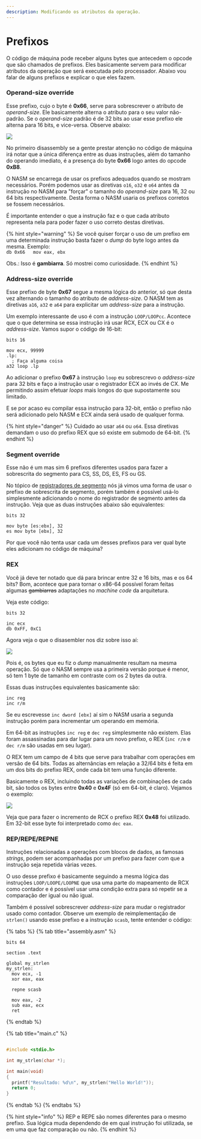 ```yaml
---
description: Modificando os atributos da operação.
---
```


# Prefixos

O código de máquina pode receber alguns bytes que antecedem o opcode que são chamados de prefixos. Eles basicamente servem para modificar atributos da operação que será executada pelo processador. Abaixo vou falar de alguns prefixos e explicar o que eles fazem.

### Operand-size override

Esse prefixo, cujo o byte é **0x66**, serve para sobrescrever o atributo de _operand-size_. Ele basicamente alterna o atributo para o seu valor não-padrão. Se o _operand-size_ padrão é de 32 bits ao usar esse prefixo ele alterna para 16 bits, e vice-versa. Observe abaixo:

![](../.gitbook/assets/captura-de-tela-de-2019-08-01-16-27-22.png)

No primeiro disassembly se a gente prestar atenção no código de máquina irá notar que a única diferença entre as duas instruções, além do tamanho do operando imediato, é a presença do byte **0x66** logo antes do opcode **0xB8**.

O NASM se encarrega de usar os prefixos adequados quando se mostram necessários. Porém podemos usar as diretivas `o16`, `o32` e `o64` antes da instrução no NASM para "forçar" o tamanho do _operand-size_ para 16, 32 ou 64 bits respectivamente. Desta forma o NASM usaria os prefixos corretos se fossem necessários.

É importante entender o que a instrução faz e o que cada atributo representa nela para poder fazer o uso correto destas diretivas.

{% hint style="warning" %}
Se você quiser forçar o uso de um prefixo em uma determinada instrução basta fazer o _dump_ do byte logo antes da mesma. Exemplo:  
`db 0x66  
mov eax, ebx`

Obs.: Isso é **gambiarra**. Só mostrei como curiosidade.
{% endhint %}

### Address-size override

Esse prefixo de byte **0x67** segue a mesma lógica do anterior, só que desta vez alternando o tamanho do atributo de _address-size_. O NASM tem as diretivas `a16`, `a32` e `a64` para explicitar um _address-size_ para a instrução.

Um exemplo interessante de uso é com a instrução `LOOP/LOOPcc`. Acontece que o que determina se essa instrução irá usar RCX, ECX ou CX é o _address-size_. Vamos supor o código de 16-bit:

```text
bits 16

mov ecx, 99999
.lp:
  ; Faça alguma coisa
a32 loop .lp
```

Ao adicionar o prefixo **0x67** à instrução `loop` eu sobrescrevo o _address-size_ para 32 bits e faço a instrução usar o registrador ECX ao invés de CX. Me permitindo assim efetuar _loops_ mais longos do que supostamente sou limitado.

E se por acaso eu compilar essa instrução para 32-bit, então o prefixo não será adicionado pelo NASM e ECX ainda será usado de qualquer forma.

{% hint style="danger" %}
Cuidado ao usar `a64` ou `o64`. Essa diretivas demandam o uso do prefixo REX que só existe em submodo de 64-bit.
{% endhint %}

### Segment override

Esse não é um mas sim 6 prefixos diferentes usados para fazer a sobrescrita do segmento para CS, SS, DS, ES, FS ou GS.

No tópico de [registradores de segmento](registradores-de-segmento.md) nós já vimos uma forma de usar o prefixo de sobrescrita de segmento, porém também é possível usá-lo simplesmente adicionando o nome do registrador de segmento antes da instrução. Veja que as duas instruções abaixo são equivalentes:

```text
bits 32

mov byte [es:ebx], 32
es mov byte [ebx], 32
```

Por que você não tenta usar cada um desses prefixos para ver qual byte eles adicionam no código de máquina?

### REX

Você já deve ter notado que dá para brincar entre 32 e 16 bits, mas e os 64 bits? Bom, acontece que para tornar o x86-64 possível foram feitas algumas ~~gambiarras~~ adaptações no _machine code_ da arquitetura.

Veja este código:

```text
bits 32

inc ecx
db 0xFF, 0xC1
```

Agora veja o que o disasembler nos diz sobre isso aí:

![](../.gitbook/assets/captura-de-tela-de-2019-08-01-17-09-44.png)

Pois é, os bytes que eu fiz o _dump_ manualmente resultam na mesma operação. Só que o NASM sempre usa a primeira versão porque é menor, só tem 1 byte de tamanho em contraste com os 2 bytes da outra.

Essas duas instruções equivalentes basicamente são:

```text
inc reg
inc r/m
```

Se eu escrevesse `inc dword [ebx]` aí sim o NASM usaria a segunda instrução porém para incrementar um operando em memória.

Em 64-bit as instruções `inc reg` e `dec reg` simplesmente não existem. Elas foram assassinadas para dar lugar para um novo prefixo, o REX \(`inc r/m` e `dec r/m` são usadas em seu lugar\).

O REX tem um campo de 4 bits que serve para trabalhar com operações em versão de 64 bits. Todas as alternâncias em relação a 32/64 bits é feita em um dos bits do prefixo REX, onde cada bit tem uma função diferente.

Basicamente o REX, incluindo todas as variações de combinações de cada bit, são todos os bytes entre **0x40** e **0x4F** \(só em 64-bit, é claro\). Vejamos o exemplo:

![](../.gitbook/assets/captura-de-tela-de-2019-08-01-17-24-27.png)

Veja que para fazer o incremento de RCX o prefixo REX **0x48** foi utilizado. Em 32-bit esse byte foi interpretado como `dec eax`.

### REP/REPE/REPNE

Instruções relacionadas a operações com blocos de dados, as famosas _strings_, podem ser acompanhadas por um prefixo para fazer com que a instrução seja repetida várias vezes.

O uso desse prefixo é basicamente seguindo a mesma lógica das instruções `LOOP/LOOPE/LOOPNE` que usa uma parte do mapeamento de RCX como contador e é possível usar uma condição extra para só repetir se a comparação der igual ou não igual.

Também é possível sobrescrever _address-size_ para mudar o registrador usado como contador. Observe um exemplo de reimplementação de `strlen()` usando esse prefixo e a instrução `scasb`, tente entender o código:

{% tabs %}
{% tab title="assembly.asm" %}
```text
bits 64

section .text

global my_strlen
my_strlen:
  mov ecx, -1
  xor eax, eax
  
  repne scasb

  mov eax, -2
  sub eax, ecx
  ret
```
{% endtab %}

{% tab title="main.c" %}
```c
#include <stdio.h>

int my_strlen(char *);

int main(void)
{
  printf("Resultado: %d\n", my_strlen("Hello World!"));
  return 0;
}
```
{% endtab %}
{% endtabs %}

{% hint style="info" %}
REP e REPE são nomes diferentes para o mesmo prefixo. Sua lógica muda dependendo de em qual instrução foi utilizada, se em uma que faz comparação ou não.
{% endhint %}

